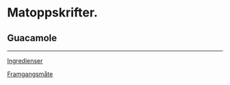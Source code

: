 # Matoppskrifter.

## Guacamole
---
[Ingredienser](ingredienser.txt)

[Framgangsmåte](framgangsmaate.txt)

